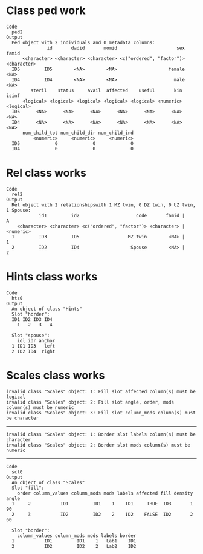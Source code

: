 # Class ped work

    Code
      ped2
    Output
      Ped object with 2 individuals and 0 metadata columns:
                   id       dadid       momid                      sex       famid
          <character> <character> <character> <c("ordered", "factor")> <character>
      ID5         ID5        <NA>        <NA>                   female        <NA>
      ID4         ID4        <NA>        <NA>                     male        <NA>
             steril    status     avail  affected    useful       kin     isinf
          <logical> <logical> <logical> <logical> <logical> <numeric> <logical>
      ID5      <NA>      <NA>      <NA>      <NA>      <NA>      <NA>      <NA>
      ID4      <NA>      <NA>      <NA>      <NA>      <NA>      <NA>      <NA>
          num_child_tot num_child_dir num_child_ind
              <numeric>     <numeric>     <numeric>
      ID5             0             0             0
      ID4             0             0             0

# Rel class works

    Code
      rel2
    Output
      Rel object with 2 relationshipswith 1 MZ twin, 0 DZ twin, 0 UZ twin, 1 Spouse:
                id1         id2                     code       famid |         A
        <character> <character> <c("ordered", "factor")> <character> | <numeric>
      1         ID3         ID5                  MZ twin        <NA> |         1
      2         ID2         ID4                   Spouse        <NA> |         2

# Hints class works

    Code
      hts0
    Output
      An object of class "Hints"
      Slot "horder":
      ID1 ID2 ID3 ID4 
        1   2   3   4 
      
      Slot "spouse":
        idl idr anchor
      1 ID1 ID3   left
      2 ID2 ID4  right
      

# Scales class works

    invalid class "Scales" object: 1: Fill slot affected column(s) must be logical
    invalid class "Scales" object: 2: Fill slot angle, order, mods column(s) must be numeric
    invalid class "Scales" object: 3: Fill slot column_mods column(s) must be character

---

    invalid class "Scales" object: 1: Border slot labels column(s) must be character
    invalid class "Scales" object: 2: Border slot mods column(s) must be numeric

---

    Code
      scl0
    Output
      An object of class "Scales"
      Slot "fill":
        order column_values column_mods mods labels affected fill density angle
      1     2           ID1         ID1    1    ID1     TRUE  ID3       1    90
      2     3           ID2         ID2    2    ID2    FALSE  ID2       2    60
      
      Slot "border":
        column_values column_mods mods labels border
      1           ID1         ID1    1   Lab1    ID1
      2           ID2         ID2    2   Lab2    ID2
      


